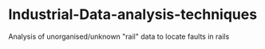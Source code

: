# Industrial-Data-analysis-techniques
Analysis of unorganised/unknown "rail" data to locate faults in rails
